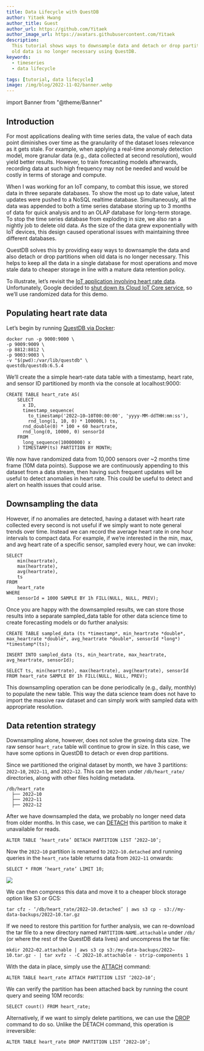```yaml
---
title: Data Lifecycle with QuestDB
author: Yitaek Hwang
author_title: Guest
author_url: https://github.com/Yitaek
author_image_url: https://avatars.githubusercontent.com/Yitaek
description:
  This tutorial shows ways to downsample data and detach or drop partitions when
  old data is no longer necessary using QuestDB.
keywords:
  - timeseries
  - data lifecycle

tags: [tutorial, data lifecycle]
image: /img/blog/2022-11-02/banner.webp
---
```


import Banner from "@theme/Banner"

<Banner
  alt="A screenshot showing data monitoring"
  height={500}
  src="/img/blog/2022-11-02/banner.webp"
  width={692}
/>

<!--truncate-->

## Introduction

For most applications dealing with time series data, the value of each data
point diminishes over time as the granularity of the dataset loses relevance as
it gets stale. For example, when applying a real-time anomaly detection model,
more granular data (e.g., data collected at second resolution), would yield
better results. However, to train forecasting models afterwards, recording data
at such high frequency may not be needed and would be costly in terms of storage
and compute.

When I was working for an IoT company, to combat this issue, we stored data in
three separate databases. To show the most up to date value, latest updates were
pushed to a NoSQL realtime database. Simultaneously, all the data was appended
to both a time series database storing up to 3 months of data for quick analysis
and to an OLAP database for long-term storage. To stop the time series database
from exploding in size, we also ran a nightly job to delete old data. As the
size of the data grew exponentially with IoT devices, this design caused
operational issues with maintaining three different databases.

QuestDB solves this by providing easy ways to downsample the data and also
detach or drop partitions when old data is no longer necessary. This helps to
keep all the data in a single database for most operations and move stale data
to cheaper storage in line with a mature data retention policy.

To illustrate, let’s revisit the
[IoT application involving heart rate data](/blog/2021/02/05/streaming-heart-rate-data-with-iot-core-and-questdb/).
Unfortunately, Google decided to
[shut down its Cloud IoT Core service](https://techcrunch.com/2022/08/17/google-cloud-will-shutter-its-iot-core-service-next-year/),
so we’ll use randomized data for this demo.

## Populating heart rate data

Let’s begin by running [QuestDB via Docker](/docs/get-started/docker/):

```shell
docker run -p 9000:9000 \
-p 9009:9009 \
-p 8812:8812 \
-p 9003:9003 \
-v "$(pwd):/var/lib/questdb" \
questdb/questdb:6.5.4
```

We’ll create the a simple heart-rate data table with a timestamp, heart rate,
and sensor ID partitioned by month via the console at localhost:9000:

```questdb-sql
CREATE TABLE heart_rate AS(
    SELECT
      x ID,
      timestamp_sequence(
        to_timestamp('2022–10–10T00:00:00', 'yyyy-MM-ddTHH:mm:ss'),
        rnd_long(1, 10, 0) * 100000L) ts,
      rnd_double(0) * 100 + 60 heartrate,
      rnd_long(0, 10000, 0) sensorId
    FROM
      long_sequence(10000000) x
    ) TIMESTAMP(ts) PARTITION BY MONTH;
```

We now have randomized data from 10,000 sensors over ~2 months time frame (10M
data points). Suppose we are continuously appending to this dataset from a data
stream, then having such frequent updates will be useful to detect anomalies in
heart rate. This could be useful to detect and alert on health issues that could
arise.

## Downsampling the data

However, if no anomalies are detected, having a dataset with heart rate
collected every second is not useful if we simply want to note general trends
over time. Instead we can record the average heart rate in one hour intervals to
compact data. For example, if we’re interested in the min, max, and avg heart
rate of a specific sensor, sampled every hour, we can invoke:

```questdb-sql
SELECT
    min(heartrate),
    max(heartrate),
    avg(heartrate),
    ts
FROM
    heart_rate
WHERE
    sensorId = 1000 SAMPLE BY 1h FILL(NULL, NULL, PREV);
```

Once you are happy with the downsampled results, we can store those results into
a separate sampled_data table for other data science time to create forecasting
models or do further analysis:

```questdb-sql
CREATE TABLE sampled_data (ts *timestamp*, min_heartrate *double*, max_heartrate *double*, avg_heartrate *double*, sensorId *long*) *timestamp*(ts);

INSERT INTO sampled_data (ts, min_heartrate, max_heartrate, avg_heartrate, sensorId);

SELECT ts, min(heartrate), max(heartrate), avg(heartrate), sensorId FROM heart_rate SAMPLE BY 1h FILL(NULL, NULL, PREV);
```

This downsampling operation can be done periodically (e.g., daily, monthly) to
populate the new table. This way the data science team does not have to import
the massive raw dataset and can simply work with sampled data with appropriate
resolution.

## Data retention strategy

Downsampling alone, however, does not solve the growing data size. The raw
sensor `heart_rate` table will continue to grow in size. In this case, we have
some options in QuestDB to detach or even drop partitions.

Since we partitioned the original dataset by month, we have 3 partitions:
`2022–10`, `2022–11`, and `2022–12`. This can be seen under `/db/heart_rate/`
directories, along with other files holding metadata.

```
/db/heart_rate
  ├── 2022–10
  ├── 2022–11
  ├── 2022–12
```

After we have downsampled the data, we probably no longer need data from older
months. In this case, we can
[DETACH](/docs/reference/sql/alter-table-detach-partition/) this partition to
make it unavailable for reads.

```questdb-sql
ALTER TABLE ‘heart_rate’ DETACH PARTITION LIST ‘2022–10’;
```

Now the `2022–10` partition is renamed to `2022–10.detached` and running queries
in the `heart_rate` table returns data from `2022–11` onwards:

```questdb-sql
SELECT * FROM ‘heart_rate’ LIMIT 10;
```

![](https://cdn-images-1.medium.com/max/3200/0*XdjQoRUjy_6czOvG)

We can then compress this data and move it to a cheaper block storage option
like S3 or GCS:

```shell
tar cfz - ‘/db/heart_rate/2022–10.detached’ | aws s3 cp - s3://my-data-backups/2022–10.tar.gz
```

If we need to restore this partition for further analysis, we can re-download
the tar file to a new directory named `PARTITION-NAME.attachable` under `/db/`
(or where the rest of the QuestDB data lives) and uncompress the tar file:

```shell
mkdir 2022–02.attachable | aws s3 cp s3:/my-data-backups/2022–10.tar.gz - | tar xvfz - -C 2022–10.attachable - strip-components 1
```

With the data in place, simply use the
[ATTACH](/docs/reference/sql/alter-table-attach-partition/) command:

```
ALTER TABLE heart_rate ATTACH PARTITION LIST ‘2022–10’;
```

We can verify the partition has been attached back by running the count query
and seeing 10M records:

```
SELECT count() FROM heart_rate;
```

Alternatively, if we want to simply delete partitions, we can use the
[DROP](/docs/reference/sql/alter-table-drop-partition/) command to do so. Unlike
the DETACH command, this operation is irreversible:

```
ALTER TABLE heart_rate DROP PARTITION LIST ‘2022–10’;
```

